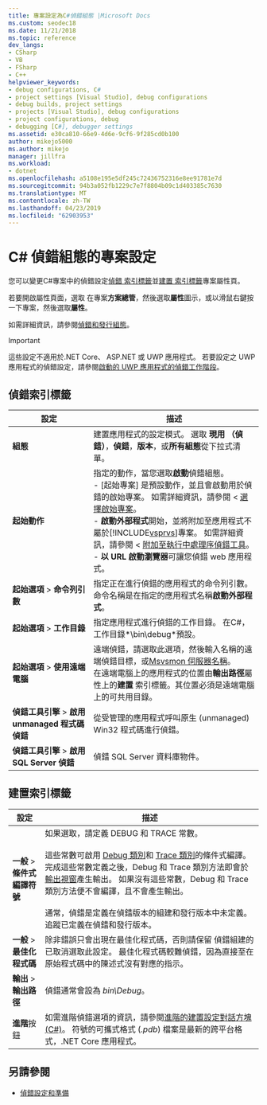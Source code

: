 ```yaml
---
title: 專案設定為C#偵錯組態 |Microsoft Docs
ms.custom: seodec18
ms.date: 11/21/2018
ms.topic: reference
dev_langs:
- CSharp
- VB
- FSharp
- C++
helpviewer_keywords:
- debug configurations, C#
- project settings [Visual Studio], debug configurations
- debug builds, project settings
- projects [Visual Studio], debug configurations
- project configurations, debug
- debugging [C#], debugger settings
ms.assetid: e30ca810-66e9-4d6e-9cf6-9f285cd0b100
author: mikejo5000
ms.author: mikejo
manager: jillfra
ms.workload:
- dotnet
ms.openlocfilehash: a5108e195e5df245c72436752316e8ee91781e7d
ms.sourcegitcommit: 94b3a052fb1229c7e7f8804b09c1d403385c7630
ms.translationtype: MT
ms.contentlocale: zh-TW
ms.lasthandoff: 04/23/2019
ms.locfileid: "62903953"
---
```

# <a name="project-settings-for--c-debug-configurations"></a>C# 偵錯組態的專案設定

您可以變更C#專案中的偵錯設定[偵錯 索引標籤](#debug-tab)並[建置 索引標籤](#build-tab)專案屬性頁。

若要開啟屬性頁面，選取 在專案**方案總管**，然後選取**屬性**圖示，或以滑鼠右鍵按一下專案，然後選取**屬性**。

如需詳細資訊，請參閱[偵錯和發行組態](how-to-set-debug-and-release-configurations.md)。

>[!IMPORTANT]
>這些設定不適用於.NET Core、 ASP.NET 或 UWP 應用程式。 若要設定之 UWP 應用程式的偵錯設定，請參閱[啟動的 UWP 應用程式的偵錯工作階段](start-a-debugging-session-for-a-store-app-in-visual-studio-vb-csharp-cpp-and-xaml.md)。

## <a name="debug-tab"></a>偵錯索引標籤

|設定|描述|
|-------------------------------------| - |
| **組態** | 建置應用程式的設定模式。 選取 **現用 （偵錯）**，**偵錯**，**版本**，或**所有組態**從下拉式清單。 |
| **起始動作** | 指定的動作，當您選取**啟動**偵錯組態。<br />- [起始專案] 是預設動作，並且會啟動用於偵錯的啟始專案。 如需詳細資訊，請參閱 <<c0> [ 選擇啟始專案](/previous-versions/visualstudio/visual-studio-2010/0s590bew(v=vs.100))。<br />- **啟動外部程式**開始，並將附加至應用程式不屬於[!INCLUDE[vsprvs](../code-quality/includes/vsprvs_md.md)]專案。 如需詳細資訊，請參閱 <<c0> [ 附加至執行中處理序偵錯工具](attach-to-running-processes-with-the-visual-studio-debugger.md)。<br />- **以 URL 啟動瀏覽器**可讓您偵錯 web 應用程式。 |
| **起始選項** > **命令列引數** | 指定正在進行偵錯的應用程式的命令列引數。 命令名稱是在指定的應用程式名稱**啟動外部程式**。 |
| **起始選項** > **工作目錄** | 指定應用程式進行偵錯的工作目錄。 在C#，工作目錄*\bin\debug*預設。
| **起始選項** > **使用遠端電腦**|遠端偵錯，請選取此選項，然後輸入名稱的遠端偵錯目標，或[Msvsmon 伺服器名稱](../debugger/remote-debugging.md)。 <br />在遠端電腦上的應用程式的位置由**輸出路徑**屬性上的**建置** 索引標籤。其位置必須是遠端電腦上的可共用目錄。
| **偵錯工具引擎** > **啟用 unmanaged 程式碼偵錯** | 從受管理的應用程式呼叫原生 (unmanaged) Win32 程式碼進行偵錯。 |
| **偵錯工具引擎** > **啟用 SQL Server 偵錯** | 偵錯 SQL Server 資料庫物件。 |

## <a name="build-tab"></a>建置索引標籤

|設定|描述|
|-------------|-----------------|
|**一般** > **條件式編譯符號**|如果選取，請定義 DEBUG 和 TRACE 常數。<br /><br /> 這些常數可啟用 [Debug 類別](/dotnet/api/system.diagnostics.debug)和 [Trace 類別](/dotnet/api/system.diagnostics.trace)的條件式編譯。 完成這些常數定義之後，Debug 和 Trace 類別方法即會於[輸出視窗](../ide/reference/output-window.md)產生輸出。 如果沒有這些常數，Debug 和 Trace 類別方法便不會編譯，且不會產生輸出。<br /><br />通常，偵錯是定義在偵錯版本的組建和發行版本中未定義。 追蹤已定義在偵錯和發行版本。|
|**一般** > **最佳化程式碼**|除非錯誤只會出現在最佳化程式碼，否則請保留 偵錯組建的 已取消選取此設定。 最佳化程式碼較難偵錯，因為直接至在原始程式碼中的陳述式沒有對應的指示。|
|**輸出** > **輸出路徑**|偵錯通常會設為 *bin\Debug*。|
|**進階**按鈕|如需進階偵錯選項的資訊，請參閱[進階的建置設定對話方塊 (C#)](../ide/reference/advanced-build-settings-dialog-box-csharp.md)。 符號的可攜式格式 (*.pdb*) 檔案是最新的跨平台格式，.NET Core 應用程式。

## <a name="see-also"></a>另請參閱
- [偵錯設定和準備](../debugger/debugger-settings-and-preparation.md)